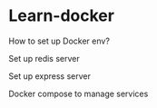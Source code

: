 # Learn-docker
How to set up Docker env?

Set up redis server

Set up express server

Docker compose to manage services